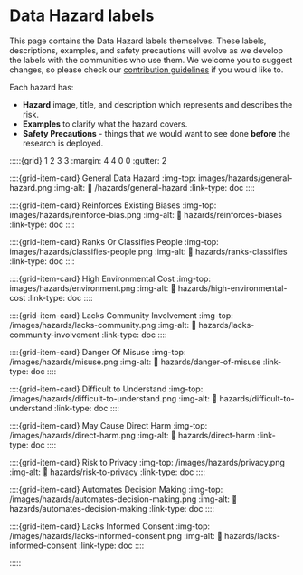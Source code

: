 # Data Hazard labels

This page contains the Data Hazard labels themselves.
These labels, descriptions, examples, and safety precautions will evolve as we develop the labels with the communities who use them.
We welcome you to suggest changes, so please check our [contribution guidelines](contribute) if you would like to. 

Each hazard has:
- __Hazard__ image, title, and description which represents and describes the risk.
- __Examples__ to clarify what the hazard covers.
- __Safety Precautions__ - things that we would want to see done **before** the research is deployed.

<!--FYI The numbers after {grid} below refer to the number of columns that should display for xmall (1), small (2), med (3) and large screens (3) -->

:::::{grid} 1 2 3 3
:margin: 4 4 0 0
:gutter: 2

::::{grid-item-card} General Data Hazard
:img-top: images/hazards/general-hazard.png
:img-alt:
:link: /hazards/general-hazard
:link-type: doc
::::

::::{grid-item-card} Reinforces Existing Biases
:img-top: images/hazards/reinforce-bias.png
:img-alt:
:link: hazards/reinforces-biases
:link-type: doc
::::

::::{grid-item-card} Ranks Or Classifies People
:img-top: images/hazards/classifies-people.png
:img-alt:
:link: hazards/ranks-classifies
:link-type: doc
::::

::::{grid-item-card} High Environmental Cost
:img-top: images/hazards/environment.png
:img-alt:
:link: hazards/high-environmental-cost
:link-type: doc
::::

::::{grid-item-card} Lacks Community Involvement
:img-top: /images/hazards/lacks-community.png
:img-alt:
:link: hazards/lacks-community-involvement
:link-type: doc
::::

::::{grid-item-card} Danger Of Misuse
:img-top: /images/hazards/misuse.png
:img-alt:
:link: hazards/danger-of-misuse
:link-type: doc
::::

::::{grid-item-card} Difficult to Understand
:img-top: /images/hazards/difficult-to-understand.png
:img-alt:
:link: hazards/difficult-to-understand
:link-type: doc
::::

::::{grid-item-card} May Cause Direct Harm
:img-top: /images/hazards/direct-harm.png
:img-alt:
:link: hazards/direct-harm
:link-type: doc
::::

::::{grid-item-card} Risk to Privacy
:img-top: /images/hazards/privacy.png
:img-alt:
:link: hazards/risk-to-privacy
:link-type: doc
::::

::::{grid-item-card} Automates Decision Making
:img-top: /images/hazards/automates-decision-making.png
:img-alt:
:link: hazards/automates-decision-making
:link-type: doc
::::

::::{grid-item-card} Lacks Informed Consent
:img-top: /images/hazards/lacks-informed-consent.png
:img-alt:
:link: hazards/lacks-informed-consent
:link-type: doc
::::

:::::
